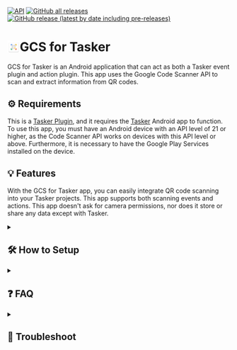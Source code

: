   <a href="https://android-arsenal.com/api?level=21"><img alt="API" src="https://img.shields.io/badge/API-21%2B-brightgreen.svg?style=for-the-badge"/></a> 
  <a href="https://github.com/abhishekabhi789/GCS_for_Tasker/releases"><img alt="GitHub all releases" src="https://img.shields.io/github/downloads/abhishekabhi789/GCS_for_Tasker/total?style=for-the-badge"></a>
  <a href="https://github.com/abhishekabhi789/GCS_for_Tasker/releases"><img alt="GitHub release (latest by date including pre-releases)" src="https://img.shields.io/github/v/release/abhishekabhi789/GCS_for_Tasker?include_prereleases&style=for-the-badge"></a>
  
<h1 style="display: flex; align-items: center;">
  <img src="/app/src/main/res/mipmap-hdpi/ic_launcher.png" alt="App Icon" style="width: 1em; height: 1em;">
  GCS for Tasker
</h1> 
GCS for Tasker is an Android application that can act as both a Tasker event plugin and action
plugin. This app uses the Google Code Scanner API to scan and extract information from QR codes.

## :gear: Requirements

This is a [Tasker Plugin](https://tasker.joaoapps.com/plugins-intro.html), and it requires
the [Tasker](https://joaoapps.com/tasker/) Android app to function. To use this app, you must have
an Android device with an API level of 21 or higher, as the Code Scanner API works on devices with
this API level or above. Furthermore, it is necessary to have the Google Play Services installed on the device.

## :bulb: Features

With the GCS for Tasker app, you can easily integrate QR code scanning into your Tasker projects.
This app supports both scanning events and actions. This app doesn't ask for camera permissions, nor
does it store or share any data except with Tasker.
<details><summary>
	
## :hammer_and_wrench: How to Setup
</summary>
Install this plugin app and Tasker.

#### In Tasker

- For events, select the "Event" option, then choose "Plugin" and select "GCS for Tasker" from the
  list. From there, you can configure the event based on your preferences.
	
	* Value filter: The event will trigger only when the raw value of the scanned code matches the value filter. This field supports both simple and regex matching. Adjust the switch next to this field to choose simple matching or regex matching.
	
	* Type filter: The event will trigger only when the qr code type matches the type filter. This field takes integers from 0 to 12. Refer [BarcodeValueType](https://developers.google.com/android/reference/com/google/mlkit/vision/barcode/common/Barcode.BarcodeValueType) for information about code type constants. Use the search icon next to this field to easily select code types.
	
	If both the value filter and type filter are defined, then the event triggers only if both conditions are satisfied.
	
- For actions, select "Plugin" from the "Select action category" list, and then choose "GCS for Tasker". Action plugins do not require any inputs, Upon saving a "Configuration Saved" toast message will be displayed.

#### In GCS for Tasker

After completing the Tasker setup, try to perform a scan.

- If scanner modules are present, you will see the camera opened with the Google Code Scanner UI.
- If scanner modules are absent, you will see a toast message saying "Waiting for the Barcode UI
  module to be downloaded."
    * This download is a background task and is handled by the Google Play Service. You won't be
      notified when the task is completed.

</details>
<details><summary>

## :question: FAQ
</summary>

- #### Can this be used on a device that does not have Google Play Services?
  > No, the app uses the unbundled Google code scanner API provided by Google Play Services on the
  device.

- #### Why does this app use the Google Code Scanner?
	>- Easy to Implement and use.
	>- It can scan QR codes quickly.
	>- Scans damaged or distorted QR codes accurately.
	>- Supports a variety of QR code formats.

- #### Does the app require an internet connection to function?
  > This app does not require an internet connection since the scanner library is capable of working
  offline. However, Google Play Services requires an internet connection to download QR scanner
  libraries if they are not already present on your device.

- #### Sometimes the app closes with a toast message saying "Scanning Failed"!
  > The reason for this is unknown to us, but in most cases it can be fixed by clearing the data of
  Google Play Services (Attention!: Use caution when deleting). We are trying to fix this issue.

- #### Does clearing app data delete any setup or data?
  > All configuration data is stored in Tasker and the scanner library is in google play services,
  so by clearing the app data of this app will not make any problem. However, if you want to save
  the scan results, you have to set up a Tasker task to do so.
  
</details>
<details><summary>
	
## :wrench: Troubleshoot
</summary>

- #### Sometimes back button closes the scanner but again opens it without closing the app.
  > It's a know bug. It'll be fixed soon once the scanner code is optimized. Press home button to exit from the loop.

- #### Scanner module not downloading.
  >- Ensure internet connection.
  >- Ensure battery saver is turned off.
  >- Update play service if available.
  >- Reboot device.
  >
  > If problem persists try
  >- clearing the data of Google Play Services (Attention!: Use caution when deleting)
  >- Upgrade or downgrade Google Play Services.

- #### Keep seeing the message 'Waiting for the Barcode UI module to be downloaded' whenever trying to scan a code.
  > This means the device doesn't have the scanner modules, and Google Play Service will try to
  download the module. Allow some time and ensure network connectivity to complete the download. The
  download task is hidden and handled by Google Play Services. If the issue persists, check [Scanner module not downloading](#scanner-module-not-downloading).

- #### Code Scanned but no response from Tasker.
  >- Try a different code to make sure the tasker setup is correct.
  >- Check Tasker run log.
  >- Try both event and action.
  >- Create a new event/action without any filter rules and flash the output.
  >
  >  If you think it could be a bug, create an issue with relevant data.
  > **Warning** 
  > Careful with posting qr images and other data as they may contain personal data.
  
- #### Toast message saying "Scanning failed"
  > Probably due to bugs with scanner module.
  Try
  >- Clearing the data of Google Play Services.
    > **Attention** 
  > Use caution when deleting.
  >- Upgrade or downgrade Google Play Services.
  >- Wait for a bug fix from google.
</details>